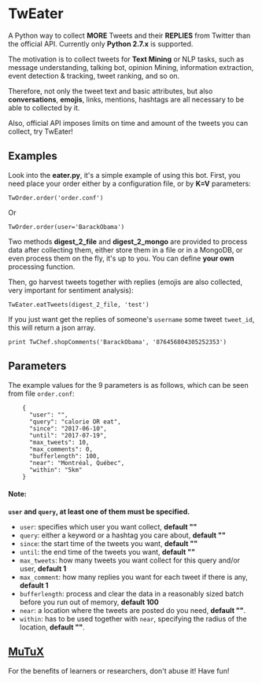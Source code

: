 # TwEater
A Python way to collect **MORE** Tweets and their **REPLIES** from Twitter than the official API.
Currently only **Python 2.7.x** is supported.

The motivation is to collect tweets for **Text Mining** or NLP tasks, such as message understanding, talking bot, opinion Mining, information extraction, event detection & tracking, tweet ranking, and so on.

Therefore, not only the tweet text and basic attributes, but also **conversations**, **emojis**, links, mentions, hashtags are all necessary to be able to collected by it.

Also, official API imposes limits on time and amount of the tweets you can collect, try TwEater!

## Examples
Look into the **eater.py**, it's a simple example of using this bot.
First, you need place your order either by a configuration file, or by **K=V** parameters:
```
TwOrder.order('order.conf')
```
Or
```
TwOrder.order(user='BarackObama')
```
Two methods **digest_2_file** and **digest_2_mongo** are provided to process data after collecting them, either store them in a file or in a MongoDB, or even process them on the fly, it's up to you. You can define **your own** processing function.

Then, go harvest tweets together with replies (emojis are also collected, very important for sentiment analysis):
```
TwEater.eatTweets(digest_2_file, 'test')
```
If you just want get the replies of someone's `username` some tweet `tweet_id`, this will return a json array.
```
print TwChef.shopComments('BarackObama', '876456804305252353')
```

## Parameters
The example values for the 9 parameters is as follows, which can be seen from file `order.conf`:
```
    {
      "user": "",
      "query": "calorie OR eat",
      "since": "2017-06-10",
      "until": "2017-07-19",
      "max_tweets": 10,
      "max_comments": 0,
      "bufferlength": 100,
      "near": "Montréal, Québec",
      "within": "5km"
    }
```

#### Note:
**`user` and `query`, at least one of them must be specified.**
  - `user`: specifies which user you want collect, **default ""**
  - `query`: either a keyword or a hashtag you care about, **default ""**
  - `since`: the start time of the tweets you want, **default ""**
  - `until`: the end time of the tweets you want, **default ""**
  - `max_tweets`: how many tweets you want collect for this query and/or user, **default 1**
  - `max_comment`: how many replies you want for each tweet if there is any, **default 1**
  - `bufferlength`: process and clear the data in a reasonably sized batch before you run out of memory, **default 100**
  - `near`: a location where the tweets are posted do you need, **default ""**.
  - `within`: has to be used together with `near`, specifying the radius of the location, **default ""**.

## [MuTuX](http://www.mutux.com "MuTux's Home")
For the benefits of learners or researchers, don't abuse it!
Have fun!
